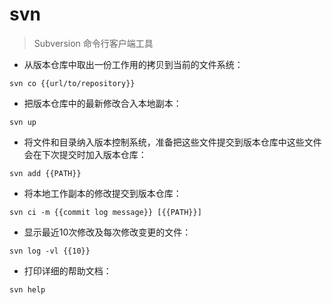 # svn

> Subversion 命令行客户端工具

- 从版本仓库中取出一份工作用的拷贝到当前的文件系统：

`svn co {{url/to/repository}}`

- 把版本仓库中的最新修改合入本地副本：

`svn up`

- 将文件和目录纳入版本控制系统，准备把这些文件提交到版本仓库中这些文件会在下次提交时加入版本仓库：

`svn add {{PATH}}`

- 将本地工作副本的修改提交到版本仓库：

`svn ci -m {{commit log message}} [{{PATH}}]`

- 显示最近10次修改及每次修改变更的文件：

`svn log -vl {{10}}`

- 打印详细的帮助文档：

`svn help`

[#]: contributors: ([公孙林]，[李桥])